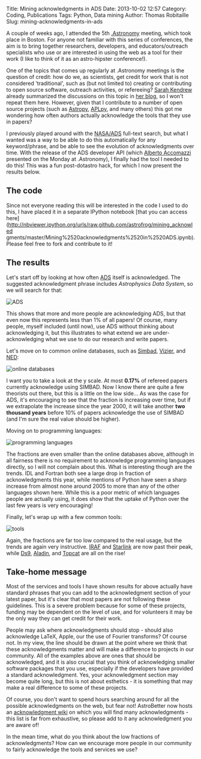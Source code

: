 Title: Mining acknowledgments in ADS
Date: 2013-10-02 12:57
Category: Coding, Publications
Tags: Python, Data mining
Author: Thomas Robitaille
Slug: mining-acknowledgments-in-ads

A couple of weeks ago, I attended the 5th
[.Astronomy](http://dotastronomy.com/) meeting, which took place in Boston. For
anyone not familiar with this series of conferences, the aim is to bring
together researchers, developers, and educators/outreach specialists who 
use or are interested in using the web as a tool for their work (I like to
think of it as an astro-hipster conference!).

One of the topics that comes up regularly at .Astronomy meetings is the
question of credit: how do we, as scientists, get credit for work that is not
considered 'traditional', such as (but not limited to) creating or contributing
to open source software, outreach activities, or refereeing?
[Sarah Kendrew](http://twitter.com/sarahkendrew) already summarized the
discussions on this topic in [her blog](http://sarahaskew.net/2013/10/01/astronomy-5-share-the-love/), so I won't
repeat them here. However, given that I contribute to a number of open source
projects (such as [Astropy](http://www.astropy.org),
[APLpy](http://aplpy.github.io), and many others) this got me wondering 
how often authors actually acknowledge the tools that they use in papers?

I previously played around with the [NASA/ADS](http://adsabs.harvard.edu/)
full-text search, but what I wanted was a way to be able to do this
automatically for any keyword/phrase, and be able to see the evolution of
acknowledgments over time. With the release of the ADS developer API (which
[Alberto Accomazzi](http://twitter.com/aaccomazzi) presented on the Monday at
.Astronomy), I finally had the tool I needed to do this! This was a fun
post-dotastro hack, for which I now present the results below.

<!-- more -->

The code
--------

Since not everyone reading this will be interested in the code I used to do
this, I have placed it in a separate IPython notebook [that you can access here](http://nbviewer.ipython.org/urls/raw.github.com/astrofrog/mining_acknowled
gments/master/Mining%2520acknowledgments%2520in%2520ADS.ipynb). Please feel
free to fork and contribute to it!

The results
-----------

Let's start off by looking at how often [ADS](http://adsabs.harvard.edu/)
itself is acknowledged. The suggested acknowledgment phrase includes
*Astrophysics Data System*, so we will search for that:

![ADS]({filename}/images/mining_ack/ads_final.png)

This shows that more and more people are acknowledging ADS, but that even now
this represents less than 1% of all papers! Of course, many people, myself
included (until now), use ADS without thinking about acknowledging it, but this
illustrates to what extend we are under-acknowledging what we use to do our
research and write papers.

Let's move on to common online databases, such as
[Simbad](http://simbad.u-strasbg.fr/simbad/),
[Vizier](http://vizier.u-strasbg.fr/viz-bin/VizieR), and
[NED](http://ned.ipac.caltech.edu):

![online databases]({filename}/images/mining_ack/databases_final.png)

I want you to take a look at the y scale. At most **0.17%** of refereed papers
currently acknowledge using SIMBAD. Now I know there are quite a few theorists
out there, but this is a little on the low side... As was the case for ADS,
it's encouraging to see that the fraction is increasing over time, but if we
extrapolate the increase since the year 2000, it will take another **two
thousand years** before 10% of papers acknowledge the use of SIMBAD (and I'm
sure the real value should be higher).

Moving on to programming languages:

![programming languages]({filename}/images/mining_ack/programming_final.png)

The fractions are even smaller than the online databases above, although in all
fairness there is no requirement to acknowledge programming languages directly,
so I will not complain about this. What is interesting though are the trends.
IDL and Fortran both see a large drop in fraction of acknowledgments this year,
while mentions of Python have seen a sharp increase from almost none around
2005 to more than any of the other languages shown here. While this is a poor
metric of which languages people are actually using, it does show that the
uptake of Python over the last few years is very encouraging!

Finally, let's wrap up with a few common tools:

![tools]({filename}/images/mining_ack/tools_final.png)

Again, the fractions are far too low compared to the real usage, but the trends
are again very instructive. [IRAF](http://iraf.noao.edu/) and
[Starlink](http://starlink.jach.hawaii.edu/starlink) are now past their peak,
 while
[Ds9](http://hea-www.harvard.edu/RD/ds9/site/Home.html),
[Aladin](http://aladin.u-strasbg.fr/), and
[Topcat](http://www.star.bris.ac.uk/~mbt/topcat/) are all on the rise!

Take-home message
-----------------

Most of the services and tools I have shown results for above actually have
standard phrases that you can add to the acknowledgment section of your
latest paper, but it's clear that most papers are not following these
guidelines. This is a severe problem because for some of these projects,
funding may be dependent on the level of use, and for volunteers it may be the
only way they can get credit for their work.

People may ask where acknowledgments should stop - should also acknowledge
LaTeX, Apple, our the use of Fourier transforms? Of course not. In my view, the
line should be drawn at the point where we think that these acknowledgments
matter and will make a difference to projects in our community. All of the
examples above are ones that should be acknowledged, and it is also crucial
that you think of acknowledging smaller software packages that you use,
especially if the developers have provided a standard acknowledgment. Yes, your
acknowledgment section may become quite long, but this is not about esthetics -
it is something that may make a real difference to some of these projects.

Of course, you don't want to spend hours searching around for all the possible
acknowledgments on the web, but fear not! AstroBetter now hosts an [acknowledgment wiki](http://www.astrobetter.com/wiki/tiki-index.php?page=Acknowledgements) on
which you will find many acknowledgments - this list is far from exhaustive, so
please add to it any acknowledgment you are aware of!

In the mean time, what do you think about the low fractions of acknowledgments?
How can we encourage more people in our community to fairly acknowledge the
tools and services we use?







